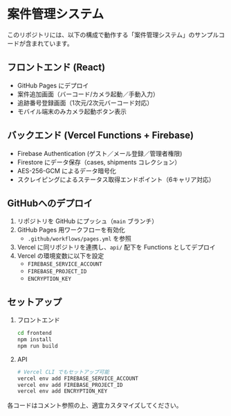 # 案件管理システム

このリポジトリには、以下の構成で動作する「案件管理システム」のサンプルコードが含まれています。

## フロントエンド (React)
- GitHub Pages にデプロイ
- 案件追加画面（バーコード/カメラ起動／手動入力）
- 追跡番号登録画面（1次元/2次元バーコード対応）
- モバイル端末のみカメラ起動ボタン表示

## バックエンド (Vercel Functions + Firebase)
- Firebase Authentication (ゲスト／メール登録／管理者権限)
- Firestore にデータ保存（cases, shipments コレクション）
- AES-256-GCM によるデータ暗号化
- スクレイピングによるステータス取得エンドポイント（6キャリア対応）

## GitHubへのデプロイ
1. リポジトリを GitHub にプッシュ（`main` ブランチ）
2. GitHub Pages 用ワークフローを有効化  
   - `.github/workflows/pages.yml` を参照  
3. Vercel に同リポジトリを連携し、`api/` 配下を Functions としてデプロイ  
4. Vercel の環境変数に以下を設定  
   - `FIREBASE_SERVICE_ACCOUNT`  
   - `FIREBASE_PROJECT_ID`  
   - `ENCRYPTION_KEY`

## セットアップ
1. フロントエンド  
   ```bash
   cd frontend
   npm install
   npm run build
   ```
2. API  
   ```bash
   # Vercel CLI でもセットアップ可能
   vercel env add FIREBASE_SERVICE_ACCOUNT
   vercel env add FIREBASE_PROJECT_ID
   vercel env add ENCRYPTION_KEY
   ```

各コードはコメント参照の上、適宜カスタマイズしてください。
